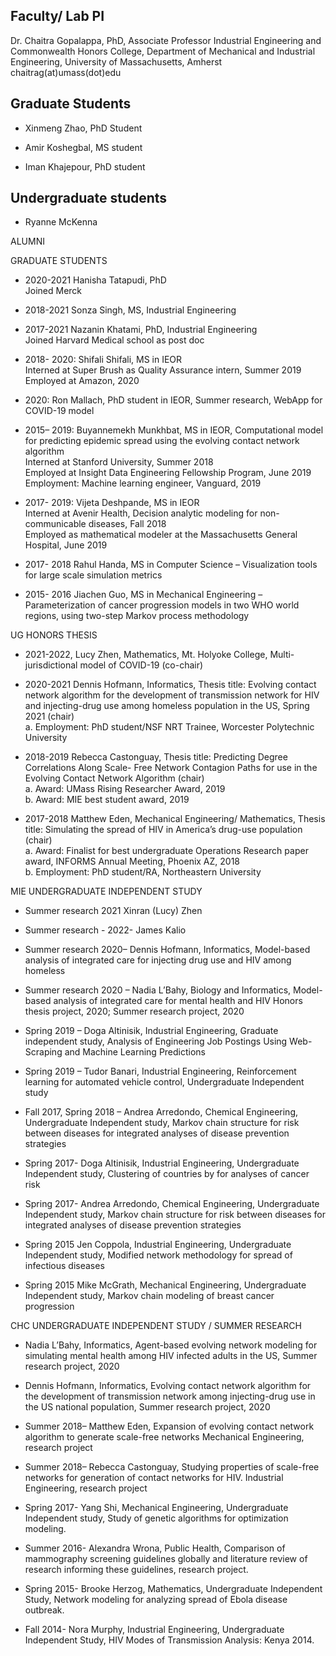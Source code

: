 
## Faculty/ Lab PI

Dr. Chaitra Gopalappa, PhD, Associate Professor Industrial Engineering and Commonwealth Honors College,  Department of Mechanical and Industrial Engineering, University of Massachusetts, Amherst chaitrag(at)umass(dot)edu

## Graduate Students
* Xinmeng Zhao,  PhD Student

* Amir Koshegbal, MS student

* Iman Khajepour, PhD student

## Undergraduate students
* Ryanne McKenna

ALUMNI

GRADUATE STUDENTS

*   2020-2021 Hanisha Tatapudi, PhD   
     Joined Merck    
*   2018-2021 Sonza Singh,  MS, Industrial Engineering

*   2017-2021 Nazanin Khatami, PhD, Industrial Engineering   
       Joined Harvard Medical school as post doc
       
*   2018- 2020: Shifali Shifali, MS in IEOR   
        Interned at Super Brush as Quality Assurance intern, Summer 2019  
        Employed at Amazon, 2020  
         
*   2020: Ron Mallach, PhD student in IEOR, Summer research, WebApp for COVID-19 model  

*   2015– 2019: Buyannemekh Munkhbat, MS in IEOR, Computational model for predicting epidemic spread using the evolving contact network algorithm  
        Interned at Stanford University, Summer 2018  
        Employed at Insight Data Engineering Fellowship Program, June 2019  
        Employment: Machine learning engineer, Vanguard, 2019  

*   2017- 2019: Vijeta Deshpande, MS in IEOR  
        Interned at Avenir Health, Decision analytic modeling for non-communicable diseases, Fall 2018  
        Employed as mathematical modeler at the Massachusetts General Hospital, June 2019  

*   2017- 2018 Rahul Handa, MS in Computer Science – Visualization tools for large scale simulation metrics

*   2015- 2016 Jiachen Guo, MS in Mechanical Engineering – Parameterization of cancer progression models in two WHO world regions, using two-step Markov process methodology

UG HONORS THESIS
* 2021-2022, Lucy Zhen, Mathematics, Mt. Holyoke College, Multi-jurisdictional model of COVID-19 (co-chair)

* 2020-2021 Dennis Hofmann, Informatics, 
Thesis title: Evolving contact network algorithm for the development of transmission network for HIV and injecting-drug use among homeless population in the US, Spring 2021 (chair)  
 a.	Employment: PhD student/NSF NRT Trainee, Worcester Polytechnic University   

* 2018-2019 Rebecca Castonguay, Thesis title: Predicting Degree Correlations Along Scale- Free Network Contagion Paths for use in the Evolving Contact Network Algorithm (chair)  
  a.	Award: UMass Rising Researcher Award, 2019  
  b.	Award: MIE best student award, 2019  

* 2017-2018 Matthew Eden, Mechanical Engineering/ Mathematics, Thesis title: Simulating the spread of HIV in America’s drug-use  population (chair)  
  a.	Award: Finalist for best undergraduate Operations Research paper award, INFORMS Annual Meeting, Phoenix AZ, 2018  
  b.	Employment: PhD student/RA, Northeastern University  



MIE UNDERGRADUATE INDEPENDENT STUDY

*    Summer research 2021 Xinran (Lucy) Zhen

*    Summer research - 2022- James Kalio
*    Summer research 2020– Dennis Hofmann, Informatics, Model-based analysis of integrated care for injecting drug use and HIV among homeless
     
*    Summer research 2020 – Nadia L’Bahy, Biology and Informatics, Model-based analysis of integrated care for mental health and HIV Honors thesis project, 2020; Summer research project, 2020
     
*    Spring 2019 – Doga Altinisik, Industrial Engineering, Graduate independent study, Analysis of Engineering Job Postings Using Web-Scraping and Machine Learning Predictions

*    Spring 2019 – Tudor Banari, Industrial Engineering, Reinforcement learning for automated vehicle control, Undergraduate Independent study

*    Fall 2017, Spring 2018 – Andrea Arredondo, Chemical Engineering, Undergraduate Independent study, Markov chain structure for risk between diseases for integrated analyses of disease prevention strategies

*    Spring 2017- Doga Altinisik, Industrial Engineering, Undergraduate Independent study, Clustering of countries by for analyses of cancer risk

*    Spring 2017- Andrea Arredondo, Chemical Engineering, Undergraduate Independent study, Markov chain structure for risk between diseases for integrated analyses of disease prevention strategies

*    Spring 2015   Jen Coppola, Industrial Engineering, Undergraduate Independent study, Modified network methodology for spread of infectious diseases

 *   Spring 2015  Mike McGrath, Mechanical Engineering, Undergraduate Independent study, Markov chain modeling of breast cancer progression

CHC UNDERGRADUATE INDEPENDENT STUDY / SUMMER RESEARCH

*    Nadia L’Bahy, Informatics, Agent-based evolving network modeling for simulating mental health among HIV infected adults in the US, Summer research project, 2020

*    Dennis Hofmann, Informatics, Evolving contact network algorithm for the development of transmission network among injecting-drug use in the US  national population, Summer research project, 2020

*   Summer 2018– Matthew Eden, Expansion of evolving contact network algorithm to generate scale-free networks Mechanical Engineering, research project

*    Summer 2018– Rebecca Castonguay, Studying properties of scale-free networks for generation of contact networks for HIV.  Industrial Engineering, research project

*    Spring 2017- Yang Shi, Mechanical Engineering, Undergraduate Independent study, Study of genetic algorithms for optimization modeling.

*    Summer 2016- Alexandra Wrona, Public Health, Comparison of mammography screening guidelines globally and literature review of research informing these guidelines, research project.

*    Spring 2015-  Brooke Herzog, Mathematics, Undergraduate Independent Study, Network modeling for analyzing spread of Ebola disease outbreak.

*    Fall 2014-  Nora Murphy, Industrial Engineering, Undergraduate Independent Study, HIV Modes of Transmission Analysis: Kenya 2014.

 
